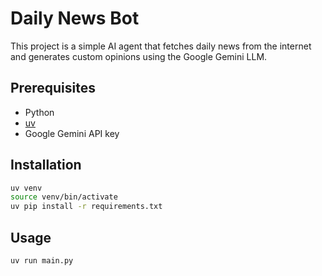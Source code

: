 # Daily News Bot

This project is a simple AI agent that fetches daily news from the internet and generates custom opinions using the Google Gemini LLM.

## Prerequisites

- Python
- [uv](https://github.com/astral-sh/uv)
- Google Gemini API key

## Installation

```bash
uv venv
source venv/bin/activate
uv pip install -r requirements.txt
```

## Usage

```bash
uv run main.py
```
